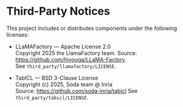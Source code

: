 # Third-Party Notices

This project includes or distributes components under the following licenses:

- LLaMAFactory — Apache License 2.0  
  Copyright 2025 the LlamaFactory team.
  Source: https://github.com/hiyouga/LLaMA-Factory  
  See `third_party/llamafactory/LICENSE`.

- TabICL — BSD 3-Clause License  
  Copyright (c) 2025, Soda team @ Inria  
  Source: https://github.com/soda-inria/tabicl
  See `third_party/tabicl/LICENSE`.


